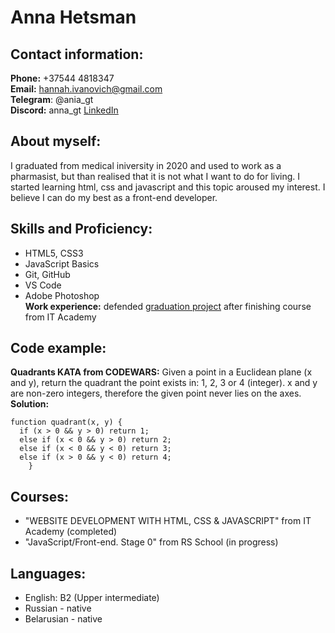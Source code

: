 # Anna Hetsman  
## Contact information:  
**Phone:** +37544 4818347  
**Email:** hannah.ivanovich@gmail.com  
**Telegram**: @ania_gt  
**Discord:** anna_gt
[LinkedIn](https://www.linkedin.com/in/anna-hetsman-b3a441269/)  
## About myself:  
I graduated from medical iniversity in 2020 and used to work as a pharmasist, but than realised that it is not what I want to do for living. I started learning html, css and javascript and this topic aroused my interest. I believe I can do my best as a front-end developer.  
## Skills and Proficiency:  
+ HTML5, CSS3  
+ JavaScript Basics  
+ Git, GitHub  
+  VS Code  
+  Adobe Photoshop  
**Work experience:**  defended [graduation project](http://fe.it-academy.by/Sites/0043256/index.html) after finishing course from IT Academy 
## Code example:  
**Quadrants KATA from CODEWARS:** Given a point in a Euclidean plane (x and y), return the quadrant the point exists in: 1, 2, 3 or 4 (integer). x and y are non-zero integers, therefore the given point never lies on the axes.  
**Solution:**
```
function quadrant(x, y) {
  if (x > 0 && y > 0) return 1;
  else if (x < 0 && y > 0) return 2;
  else if (x < 0 && y < 0) return 3;
  else if (x > 0 && y < 0) return 4;
    }
```   
## Courses:  
+ "WEBSITE DEVELOPMENT WITH HTML, CSS & JAVASCRIPT" from IT Academy (completed)  
+ "JavaScript/Front-end. Stage 0" from RS School (in progress)  
## Languages:  
+ English: B2 (Upper intermediate)  
+ Russian - native  
+ Belarusian - native  
